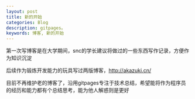 ```yaml
---
layout: post
title: 新的开始
categories: Blog
description: gitpages。
keywords: 博客, 新的开始
---
```


第一次写博客是在大学期间，snc的学长建议将做过的一些东西写作记录，方便作为知识沉淀

后续作为锻炼开发能力的玩具写过两版博客，http://akazuki.cn/

目前不再维护老的博客了，沿用gitpages专注于技术总结，希望能将作为程序员的经历和能力都有个总结思考，能为他人解惑则是更好
